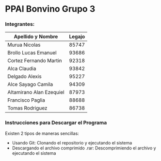 # PPAI Bonvino Grupo 3
### Integrantes:
| Apellido y Nombre | Legajo |
| --------------- | --------|
| Murua Nicolas | 85747 |
| Brollo Lucas Emanuel | 93686 |
| Cortez Fernando Martin | 92318 |
| Alca Claudia | 93842 |
| Delgado Alexis | 95227 |
| Alce Sayago Camila | 94309 |
| Altamirano Alan Ezequiel | 87973 |
| Francisco Paglia | 88688 |
| Tomas Rodriguez | 86738 |
### Instrucciones para Descargar el Programa
Existen 2 tipos de maneras sencillas:
- Usando Git: Clonando el repositorio y ejecutando el sistema
- Descargando el archivo comprimido .rar: Descomprimiendo el archivo y ejecutando el sistema
